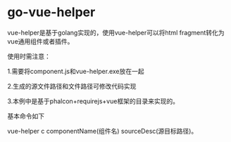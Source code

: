 # go-vue-helper
vue-helper是基于golang实现的，使用vue-helper可以将html fragment转化为vue通用组件或者插件。

使用时需注意：

1.需要将component.js和vue-helper.exe放在一起

2.生成的源文件路径和文件路径可修改代码实现

3.本例中是基于phalcon+requirejs+vue框架的目录来实现的。

基本命令如下

vue-helper c componentName(组件名) sourceDesc(源目标路径)。
